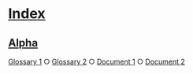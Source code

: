 # [Index](#index)

## [Alpha](#alpha)  
  
[Glossary 1][1] ○ [Glossary 2][2] ○ [Document 1][3] ○ [Document 2][4]

[1]: ./glossary-1.md#alpha "First definition."

[2]: ./glossary-2.md#alpha "Second definition."

[3]: ./document-1.md#document-1

[4]: ./document-2.md#document-2
